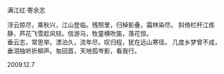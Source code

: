 满江红·寄余志

浮云掠尽，乘秋兴，江山登临。残照里，归棹影叠，霜林染尽。
斜倚栏杆江练静，芦花飞雪趁风轻。信游马，牧童横吹笛，落花惊。    
垂云志，常思举。漂泊久，流年尽。叹归程，犹在远山寒径。
几度乡梦曾不成，垂泪独听折柳声。匆回首，天地孤岑影，看我行。

2009.12.7

